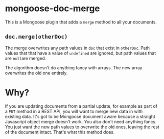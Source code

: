 # mongoose-doc-merge

This is a Mongoose plugin that adds a `merge` method to all your documents.

## `doc.merge(otherDoc)`

The merge overwrites any path values in `doc` that exist in `otherDoc`.  Path values that that have a value of `undefined` are ignored, but path values that are `null`are merged.

The algorithm doesn't do anything fancy with arrays.  The new array overwrites the old one entirely.

# Why?

If you are updating documents from a partial update, for example as part of a `PUT` method in a REST API, you will want to merge new data in with existing data. It's got to be Mongoose document aware because a straight Javascript object merge doesn't work. You also don't need anything fancy. You just want the new path values to overwrite the old ones, leaving the rest of the document intact. That's what this method does.